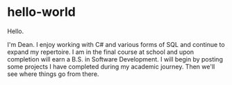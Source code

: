 # hello-world

Hello.

I'm Dean. I enjoy working with C# and various forms of SQL and continue to expand my repertoire. I am in the final course at school and upon completion will earn a B.S. in Software Development. I will begin by posting some projects I have completed during my academic journey. Then we'll see where things go from there.
